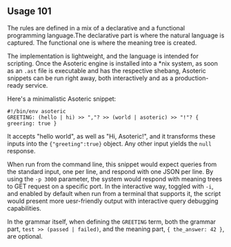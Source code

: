 ## Usage 101

The rules are defined in a mix of a declarative and a functional programming language.The declarative part is where the natural language is captured. The functional one is where the meaning tree is created.

The implementation is lightweight, and the language is intended for scripting. Once the Asoteric engine is installed into a *nix system, as soon as an `.ast` file is executable and has the respective shebang, Asoteric snippets can be run right away, both interactively and as a production-ready service.

Here's a minimalistic Asoteric snippet:

```
#!/bin/env asoteric
GREETING: (hello | hi) >> ","? >> (world | asoteric) >> "!"? { greering: true }
```

It accepts "hello world", as well as "Hi, Asoteric!", and it transforms these inputs into the `{"greeting":true}` object. Any other input yields the `null` response.

When run from the command line, this snippet would expect queries from the standard input, one per line, and respond with one JSON per line. By using the `-p 3000` parameter, the system would respond with meaning trees to GET request on a specific port. In the interactive way, toggled with `-i`, and enabled by default when run from a terminal that supports it, the script would present more uesr-friendly output with interactive query debugging capabilities. 

In the grammar itself, when defining the `GREETING` term, both the grammar part, `test >> (passed | failed)`, and the meaning part, `{ the_answer: 42 }`, are optional.
